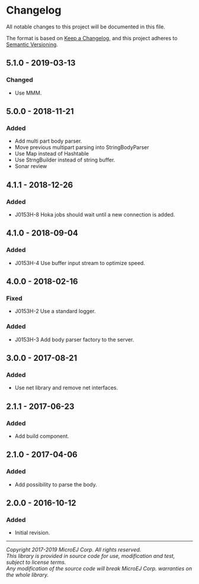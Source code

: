 # Changelog

All notable changes to this project will be documented in this file.

The format is based on [Keep a Changelog](https://keepachangelog.com/en/1.0.0/),
and this project adheres to [Semantic Versioning](https://semver.org/spec/v2.0.0.html).

## 5.1.0 - 2019-03-13

### Changed

  - Use MMM.

## 5.0.0 - 2018-11-21

### Added

  - Add multi part body parser.
  - Move previous multipart parsing into StringBodyParser
  - Use Map instead of Hashtable
  - Use StrngBuilder instead of string buffer.
  - Sonar review
  
## 4.1.1 - 2018-12-26

### Added

  - J0153H-8 Hoka jobs should wait until a new connection is added.

## 4.1.0 - 2018-09-04

### Added

  - J0153H-4 Use buffer input stream to optimize speed.
  
## 4.0.0 - 2018-02-16

### Fixed

  - J0153H-2 Use a standard logger.
  
### Added

  - J0153H-3 Add body parser factory to the server.
  
## 3.0.0 - 2017-08-21

### Added

  - Use net library and remove net interfaces.

## 2.1.1 - 2017-06-23

### Added

  - Add build component.
  
## 2.1.0 - 2017-04-06

### Added

  - Add possibility to parse the body.
  
## 2.0.0 - 2016-10-12

### Added

  - Initial  revision.
  
---  
_Copyright 2017-2019 MicroEJ Corp. All rights reserved._  
_This library is provided in source code for use, modification and test, subject to license terms._  
_Any modification of the source code will break MicroEJ Corp. warranties on the whole library._  